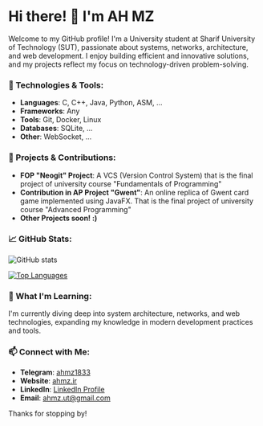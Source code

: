 # Hi there! 👋 I'm AH MZ

Welcome to my GitHub profile! I'm a University student at Sharif University of Technology (SUT), passionate about systems, networks, architecture, and web development. I enjoy building efficient and innovative solutions, and my projects reflect my focus on technology-driven problem-solving.

### 🔧 Technologies & Tools:
- **Languages**: C, C++, Java, Python, ASM, ...
- **Frameworks**: Any
- **Tools**: Git, Docker, Linux
- **Databases**: SQLite, ...
- **Other**: WebSocket, ...

### 🚀 Projects & Contributions:
- **FOP "Neogit" Project**: A VCS (Version Control System) that is the final project of university course "Fundamentals of Programming"
- **Contribution in AP Project "Gwent"**: An online replica of Gwent card game implemented using JavaFX. That is the final project of university course "Advanced Programming"
- **Other Projects soon! :)**

### 📈 GitHub Stats:

![GitHub stats](https://github-readme-stats.vercel.app/api?username=ahmz1833&show_icons=true&theme=merko)

[![Top Languages](https://github-readme-stats.vercel.app/api/top-langs/?username=ahmz1833&layout=compact&theme=merko)](https://github.com/ahmz1833)

### 🌱 What I'm Learning:
I'm currently diving deep into system architecture, networks, and web technologies, expanding my knowledge in modern development practices and tools.

### 📫 Connect with Me:
- **Telegram**: [ahmz1833](https://t.me/ahmz1833)
- **Website**: [ahmz.ir](http://ahmz.ir)
- **LinkedIn**: [LinkedIn Profile](https://ir.linkedin.com/in/ahmz1833)
- **Email**: ahmz.ut@gmail.com

Thanks for stopping by!
